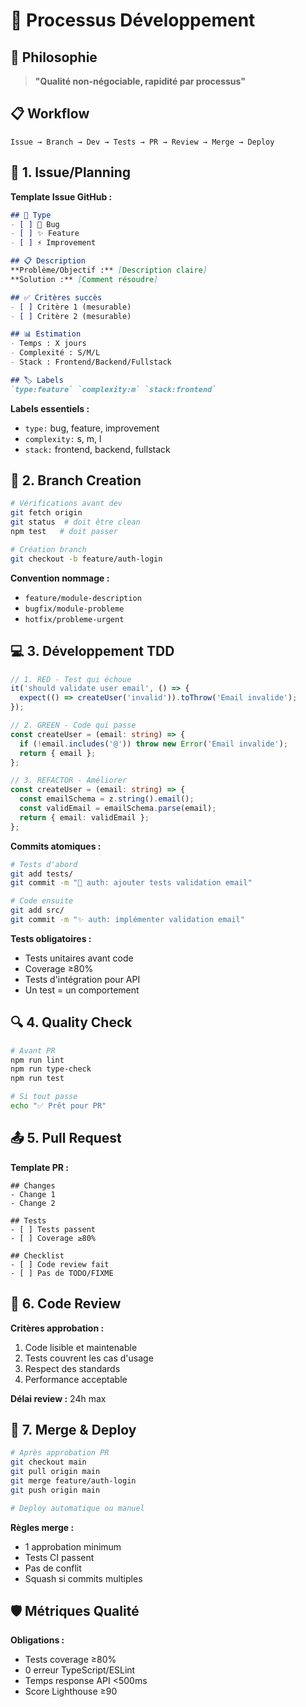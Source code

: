 # 🔄 Processus Développement

## 🎯 Philosophie

> **"Qualité non-négociable, rapidité par processus"**

## 📋 Workflow

```
Issue → Branch → Dev → Tests → PR → Review → Merge → Deploy
```

## 📝 1. Issue/Planning

**Template Issue GitHub :**
```markdown
## 🎯 Type
- [ ] 🐛 Bug
- [ ] ✨ Feature
- [ ] ⚡ Improvement

## 📋 Description
**Problème/Objectif :** [Description claire]
**Solution :** [Comment résoudre]

## ✅ Critères succès
- [ ] Critère 1 (mesurable)
- [ ] Critère 2 (mesurable)

## 📊 Estimation
- Temps : X jours
- Complexité : S/M/L
- Stack : Frontend/Backend/Fullstack

## 🏷️ Labels
`type:feature` `complexity:m` `stack:frontend`
```

**Labels essentiels :**
- `type:` bug, feature, improvement
- `complexity:` s, m, l
- `stack:` frontend, backend, fullstack

## 🌿 2. Branch Creation

```bash
# Vérifications avant dev
git fetch origin
git status  # doit être clean
npm test   # doit passer

# Création branch
git checkout -b feature/auth-login
```

**Convention nommage :**
- `feature/module-description`
- `bugfix/module-probleme`
- `hotfix/probleme-urgent`

## 💻 3. Développement TDD

```typescript
// 1. RED - Test qui échoue
it('should validate user email', () => {
  expect(() => createUser('invalid')).toThrow('Email invalide');
});

// 2. GREEN - Code qui passe
const createUser = (email: string) => {
  if (!email.includes('@')) throw new Error('Email invalide');
  return { email };
};

// 3. REFACTOR - Améliorer
const createUser = (email: string) => {
  const emailSchema = z.string().email();
  const validEmail = emailSchema.parse(email);
  return { email: validEmail };
};
```

**Commits atomiques :**
```bash
# Tests d'abord
git add tests/
git commit -m "🧪 auth: ajouter tests validation email"

# Code ensuite
git add src/
git commit -m "✨ auth: implémenter validation email"
```

**Tests obligatoires :**
- Tests unitaires avant code
- Coverage ≥80%
- Tests d'intégration pour API
- Un test = un comportement

## 🔍 4. Quality Check

```bash
# Avant PR
npm run lint
npm run type-check
npm run test

# Si tout passe
echo "✅ Prêt pour PR"
```

## 📤 5. Pull Request

**Template PR :**
```
## Changes
- Change 1
- Change 2

## Tests
- [ ] Tests passent
- [ ] Coverage ≥80%

## Checklist
- [ ] Code review fait
- [ ] Pas de TODO/FIXME
```

## 👥 6. Code Review

**Critères approbation :**
1. Code lisible et maintenable
2. Tests couvrent les cas d'usage
3. Respect des standards
4. Performance acceptable

**Délai review :** 24h max

## 🚀 7. Merge & Deploy

```bash
# Après approbation PR
git checkout main
git pull origin main
git merge feature/auth-login
git push origin main

# Deploy automatique ou manuel
```

**Règles merge :**
- 1 approbation minimum
- Tests CI passent
- Pas de conflit
- Squash si commits multiples

## 🛡️ Métriques Qualité

**Obligations :**
- Tests coverage ≥80%
- 0 erreur TypeScript/ESLint
- Temps response API <500ms
- Score Lighthouse ≥90
